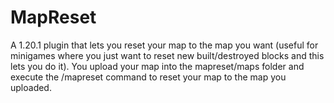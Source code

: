 # MapReset
A 1.20.1 plugin that lets you reset your map to the map you want
(useful for minigames where you just want to reset new built/destroyed blocks and this lets you do it). 
You upload your map into the mapreset/maps folder and execute the /mapreset command to reset your map to the map you uploaded. 
